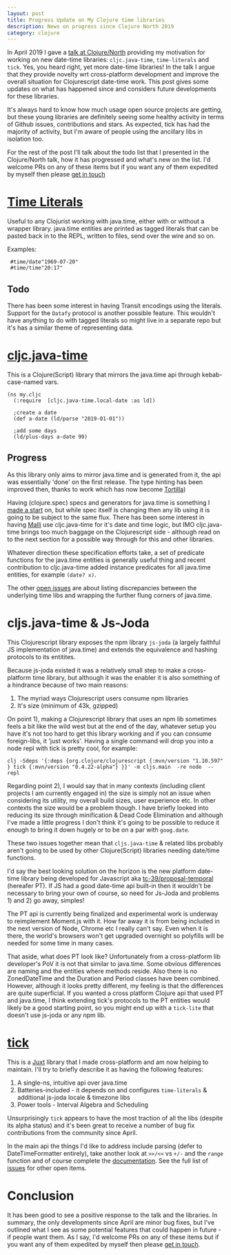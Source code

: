 ```yaml
---
layout: post
title: Progress Update on My Clojure time libraries
description: News on progress since Clojure North 2019
category: clojure 
---
```


In April 2019 I gave a [talk at Clojure/North](https://www.youtube.com/watch?v=UFuL-ZDoB2U) providing my motivation for working on new date-time libraries: `cljc.java-time`, `time-literals` and `tick`. Yes, you heard right, yet more date-time libraries! In the talk I argue that they provide novelty wrt cross-platform development and improve the overall situation for Clojurescript date-time work. This post gives some updates on what has happened since and considers future developments for these libraries.

It's always hard to know how much usage open source projects are getting, but these young libraries are definitely seeing some healthy activity in terms of Github issues, contributions and stars. As expected, tick has had the majority of activity, but I'm aware of people using the ancillary libs in isolation too. 

For the rest of the post I'll talk about the todo list that I presented in the Clojure/North talk, how it has progressed and what's new on the list. I'd welcome PRs on any of these items but if you want any of them expedited by myself then please [get in touch](http://widdindustries.com/about/) 

# [Time Literals](https://github.com/henryw374/time-literals)

Useful to any Clojurist working with java.time, either with or without a wrapper library. java.time entities are printed as tagged literals that can be pasted back in to the REPL, written to files, send over the wire and so on. 

Examples:

```
 #time/date"1969-07-20"
 #time/time"20:17"
``` 

## Todo

There has been some interest in having Transit encodings using the literals. Support for the `Datafy` protocol is another possible feature. This wouldn't have anything to do with tagged literals so might live in a separate repo but it's has a similar theme of representing data.

# [cljc.java-time](https://github.com/henryw374/cljc.java-time)

This is a  Clojure(Script) library that mirrors the java.time api through kebab-case-named vars. 

```
(ns my.cljc
  (:require  [cljc.java-time.local-date :as ld])
  
  ;create a date
  (def a-date (ld/parse "2019-01-01"))
  
  ;add some days
  (ld/plus-days a-date 99)
```

## Progress

As this library only aims to mirror java.time and is generated from it, the api was essentially 'done' on the first release. The type hinting has been improved then, thanks to work which has now become [Tortilla](https://github.com/emlyn/tortilla))

Having (clojure.spec) specs and generators for java.time is something I [made a start](https://github.com/henryw374/time-literals) on, but while spec itself is changing then any lib using it is going to be subject to the same flux. There has been some interest in having [Malli](https://github.com/metosin/malli) use cljc.java-time for it's date and time logic, but IMO cljc.java-time brings too much baggage on the Clojurescript side - although read on to the next section for a possible way through for this and other libraries.

Whatever direction these specification efforts take, a set of predicate functions for the java.time entities is generally useful thing and recent contribution to cljc.java-time added instance predicates for all java.time entities, for example `(date? x)`. 

The other [open issues](https://github.com/henryw374/cljc.java-time/issues) are about listing discrepancies between the underlying time libs and wrapping the further flung corners of java.time.

# cljs.java-time & Js-Joda

This Clojurescript library exposes the npm library `js-joda` (a largely faithful JS implementation of java.time) and extends the equivalence and hashing protocols to its entitites.

Because js-joda existed it was a relatively small step to make a cross-platform time library, but although it was the enabler it is also something of a hindrance because of two main reasons:

1) The myriad ways Clojurescript users consume npm libraries
2) It's size (minimum of 43k, gzipped)

On point 1), making a Clojurescript library that uses an npm lib sometimes feels a bit like the wild west but at the end of the day, whatever setup you have it's not too hard to get this library working and if you can consume foreign-libs, it 'just works'. Having a single command will drop you into a node repl with tick is pretty cool, for example:

```
clj -Sdeps '{:deps {org.clojure/clojurescript {:mvn/version "1.10.597" } tick {:mvn/version "0.4.22-alpha"} }}' -m cljs.main  -re node  --repl
```

Regarding point 2), I would say that in many contexts (including client projects I am currently engaged in) the size is simply not an issue when considering its utility, my overall build sizes, user experience etc. In other contexts the size would be a problem though. I have briefly looked into reducing its size through minification & Dead Code Elimination and although I've made a little progress I don't think it's going to be possible to reduce it enough to bring it down hugely or to be on  a par with `goog.date`.

These two issues together mean that `cljs.java-time` & related libs probably aren't going to be used by other Clojure(Script) libraries needing date/time functions.

I'd say the best looking solution on the horizon is the new platform date-time library being developed for Javascript aka [tc-39/proposal-temporal](https://github.com/tc39/proposal-temporal) (hereafer PT). If JS had a good date-time api built-in then it wouldn't be necessary to bring your own of course, so need for Js-Joda and problems 1) and 2) go away, simples!

The PT api is currently being finalized and experimental work is underway to reimplement Moment.js with it. How far away it is from being included in the next version of Node, Chrome etc I really can't say. Even when it is there, the world's browsers won't get upgraded overnight so polyfills will be needed for some time in many cases. 

That aside, what does PT look like? Unfortunately from a cross-platform lib developer's PoV it is not that similar to java.time. Some obvious differences are naming and the entities where methods reside. Also there is no ZonedDateTime and the Duration and Period classes have been combined. However, although it looks pretty different, my feeling is that the differences are quite superficial. If you wanted a cross platform Clojure api that used PT and java.time, I think extending tick's protocols to the PT entities would likely be a good starting point, so you might end up with a `tick-lite` that doesn't use js-joda or any npm lib.

# [tick](https://github.com/juxt/tick)

This is a [Juxt](https://juxt.pro/index.html) library that I made cross-platform and am now helping to maintain. I'll try to briefly describe it as having the following features: 

1) A single-ns, intuitive api over java.time
2) Batteries-included - it depends on and configures `time-literals` & additional js-joda locale & timezone libs
3) Power tools - Interval Algebra and Scheduling

Unsurprisingly `tick` appears to have the most traction of all the libs (despite its alpha status) and it's been great to receive a number of bug fix contributions from the community since April.

In the main api the things I'd like to address include parsing (defer to DateTimeFormatter entirely), take another look at `>>/<<` vs `+/-` and the `range` function and of course complete the [documentation](https://juxt.pro/tick/docs/index.html). See the full list of [issues](https://github.com/juxt/tick/issues) for other open items.


# Conclusion 

It has been good to see a positive response to the talk and the libraries. In summary, the only developments since April are minor bug fixes, but I've outlined what I see as some potential features that could happen in future - if people want them. As I say, I'd welcome PRs on any of these items but if you want any of them expedited by myself then please [get in touch](http://widdindustries.com/about/).    
